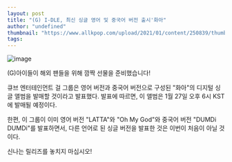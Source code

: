 ```yaml
---
layout: post
title: "(G) I-DLE, 최신 싱글 영어 및 중국어 버전 출시'화아"
author: "undefined"
thumbnail: "https://www.allkpop.com/upload/2021/01/content/250839/thumb/1611581948-gidle-collage-2.jpg"
tags: 
---
```



![image](https://www.allkpop.com/upload/2021/01/content/250839/1611581948-gidle-collage-2.jpg)

(G)아이들이 해외 팬들을 위해 깜짝 선물을 준비했습니다!

큐브 엔터테인먼트 걸 그룹은 영어 버전과 중국어 버전으로 구성된 "화아"의 디지털 싱글 앨범을 발매할 것이라고 발표했다. 발표에 따르면, 이 앨범은 1월 27일 오후 6시 KST에 발매될 예정이다.

한편, 이 그룹이 이미 영어 버전 "LATTA"와 "Oh My God"와 중국어 버전 "DUMDi DUMDi"를 발표하면서, 다른 언어로 된 싱글 버전을 발표한 것은 이번이 처음이 아닐 것이다.

신나는 릴리즈를 놓치지 마십시오!